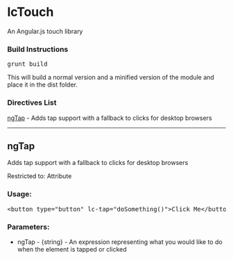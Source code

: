 lcTouch
===============

An Angular.js touch library

### Build Instructions

<pre>
grunt build
</pre>

This will build a normal version and a minified version of the module and place it in the dist folder.

### Directives List
[ngTap](#ngTap) - Adds tap support with a fallback to clicks for desktop browsers

---------------

## ngTap

Adds tap support with a fallback to clicks for desktop browsers

Restricted to: Attribute

### Usage:

<pre>
&lt;button type="button" lc-tap="doSomething()">Click Me&lt;/button>
</pre>

### Parameters:

- ngTap - {string} - An expression representing what you would like to do when the element is tapped or clicked
